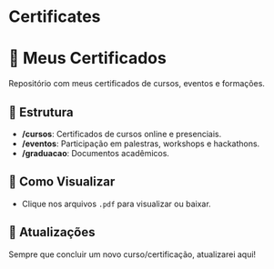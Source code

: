# Certificates
# 📜 Meus Certificados  

Repositório com meus certificados de cursos, eventos e formações.  

## 📂 Estrutura  
- **/cursos**: Certificados de cursos online e presenciais.  
- **/eventos**: Participação em palestras, workshops e hackathons.  
- **/graduacao**: Documentos acadêmicos.  

## 🚀 Como Visualizar  
- Clique nos arquivos `.pdf` para visualizar ou baixar.  

## 📌 Atualizações  
Sempre que concluir um novo curso/certificação, atualizarei aqui!  
